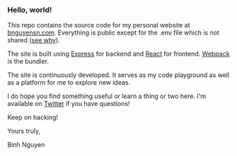 ### Hello, world!

This repo contains the source code for my personal website at [bnguyensn.com](https://bnguyensn.com). Everything is public except for the .env file which is not shared ([see why](https://github.com/motdotla/dotenv#should-i-commit-my-env-file)).
 
 The site is built using [Express](https://expressjs.com/) for backend and [React](https://reactjs.org/) for frontend. [Webpack](https://webpack.js.org/) is the bundler.
 
 The site is continuously developed. It serves as my code playground as well as a platform for me to explore new ideas. 
 
 I do hope you find something useful or learn a thing or two here. I'm available on [Twitter](https://twitter.com/bnguyensn) if you have questions!
 
 Keep on hacking!
 
 Yours truly,
 
 Binh Nguyen